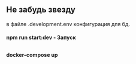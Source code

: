 ## Не забудь звезду

в файле .development.env конфигурация для бд.

#### npm run start:dev - Запуск

##

#### docker-compose up 
